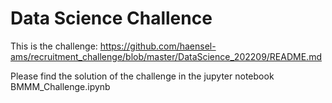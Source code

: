 # Data Science Challence 

This is the challenge: https://github.com/haensel-ams/recruitment_challenge/blob/master/DataScience_202209/README.md

Please find the solution of the challenge in the jupyter notebook BMMM_Challenge.ipynb
